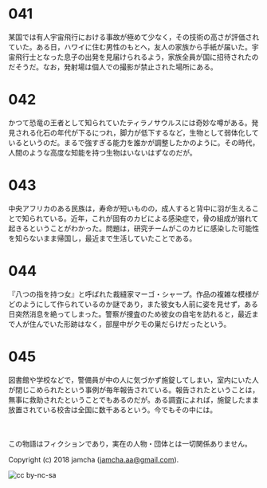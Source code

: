 

# 041

某国では有人宇宙飛行における事故が極めて少なく，その技術の高さが評価されていた。ある日，ハワイに住む男性のもとへ，友人の家族から手紙が届いた。宇宙飛行士となった息子の出発を見届けられるよう，家族全員が国に招待されたのだそうだ。なお，発射場は個人での撮影が禁止された場所にある。  


# 042

かつて恐竜の王者として知られていたティラノサウルスには奇妙な噂がある。発見される化石の年代が下るにつれ，脚力が低下するなど，生物として弱体化しているというのだ。まるで強すぎる能力を誰かが調整したかのように。その時代，人間のような高度な知能を持つ生物はいないはずなのだが。  


# 043

中央アフリカのある民族は，寿命が短いものの，成人すると背中に羽が生えることで知られている。近年，これが固有のカビによる感染症で，骨の組成が崩れて起きるということがわかった。問題は，研究チームがこのカビに感染した可能性を知らないまま帰国し，最近まで生活していたことである。  


# 044

『八つの指を持つ女』と呼ばれた裁縫家マーゴ・シャープ。作品の複雑な模様がどのようにして作られているのか謎であり，また彼女も人前に姿を見せず，ある日突然消息を絶ってしまった。警察が捜査のため彼女の自宅を訪れると，最近まで人が住んでいた形跡はなく，部屋中がクモの巣だらけだったという。  


# 045

図書館や学校などで，警備員が中の人に気づかず施錠してしまい，室内にいた人が閉じこめられたという事例が毎年報告されている。報告されたということは，無事に救助されたということでもあるのだが。ある調査によれば，施錠したまま放置されている校舎は全国に数千あるという。今でもその中には。  

<br>  
<br>  
この物語はフィクションであり，実在の人物・団体とは一切関係ありません。  

Copyright (c) 2018 jamcha (jamcha.aa@gmail.com).  

![cc by-nc-sa](https://i.creativecommons.org/l/by-nc-sa/4.0/88x31.png)  

